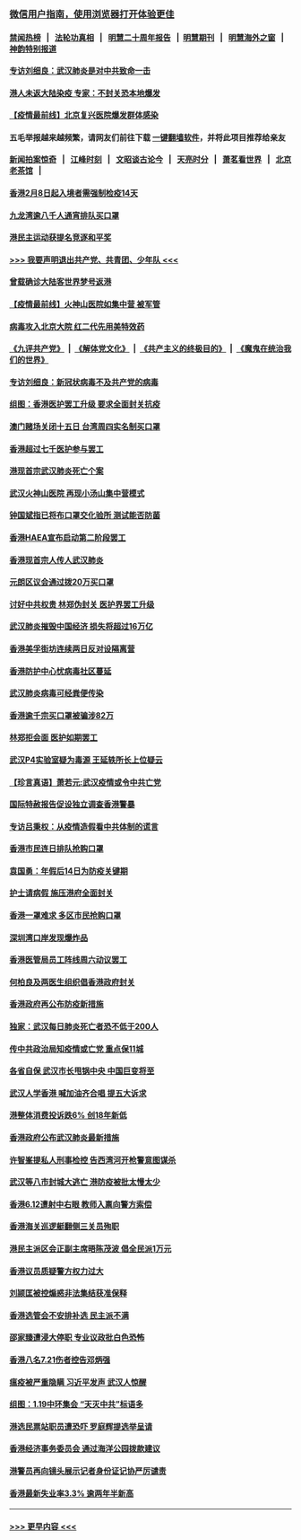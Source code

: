 ### [微信用户指南，使用浏览器打开体验更佳](https://github.com/gfw-breaker/banned-news1/blob/master/indexes/wechat-guide.md?t=0)
#### [禁闻热榜](热点新闻.md?t=0)  &nbsp;&nbsp;|&nbsp;&nbsp; [法轮功真相](https://github.com/gfw-breaker/truth/blob/master/README.md?t=0) &nbsp;&nbsp;|&nbsp;&nbsp; [明慧二十周年报告](https://github.com/gfw-breaker/mh-reports/blob/master/README.md?t=0) &nbsp;&nbsp;|&nbsp;&nbsp;[明慧期刊](https://github.com/gfw-breaker/mh-qikan) &nbsp;&nbsp;|&nbsp;&nbsp; [明慧海外之窗](https://github.com/gfw-breaker/mh-news/blob/master/README.md?t=0) &nbsp;&nbsp;|&nbsp;&nbsp; [神韵特别报道](https://github.com/gfw-breaker/mh-news/blob/master/shenyun.md?t=0)
#### [专访刘细良：武汉肺炎是对中共致命一击](../pages/nsc415/n11849934.md?t=02070755) 
#### [港人未返大陆染疫 专家：不封关恐本地爆发](../pages/nsc415/n11848021.md?t=02070755) 
#### [【疫情最前线】北京复兴医院爆发群体感染](../pages/nsc415/n11847626.md?t=02070755) 
#### 五毛举报越来越频繁，请网友们前往下载 [一键翻墙软件](https://github.com/gfw-breaker/ssr-accounts)，并将此项目推荐给亲友
#### [新闻拍案惊奇](https://github.com/gfw-breaker/banned-news1/blob/master/pages/link4.md) &nbsp;&nbsp;|&nbsp;&nbsp; [江峰时刻](https://github.com/gfw-breaker/banned-news1/blob/master/pages/link4.md) &nbsp;&nbsp;|&nbsp;&nbsp; [文昭谈古论今](https://github.com/gfw-breaker/banned-news1/blob/master/pages/link4.md) &nbsp;&nbsp;|&nbsp;&nbsp; [天亮时分](https://github.com/gfw-breaker/banned-news1/blob/master/pages/link4.md) &nbsp;&nbsp;|&nbsp;&nbsp; [萧茗看世界](https://github.com/gfw-breaker/banned-news1/blob/master/pages/link4.md) &nbsp;&nbsp;|&nbsp;&nbsp; [北京老茶馆](https://github.com/gfw-breaker/banned-news1/blob/master/pages/link4.md) &nbsp;&nbsp;|&nbsp;&nbsp; 
#### [香港2月8日起入境者需强制检疫14天](../pages/nsc415/n11847658.md?t=02070755) 
#### [九龙湾逾八千人通宵排队买口罩](../pages/nsc415/n11847647.md?t=02070755) 
#### [港民主运动获提名竞逐和平奖](../pages/nsc415/n11847633.md?t=02070755) 
#### [>>> 我要声明退出共产党、共青团、少年队 <<<](https://github.com/begood0513/goodnews/blob/master/quit/letter.md) 
#### [曾载确诊大陆客世界梦号返港](../pages/nsc415/n11847608.md?t=02070755) 
#### [【疫情最前线】火神山医院如集中营 被军管](../pages/nsc415/n11847524.md?t=02070755) 
#### [病毒攻入北京大院 红二代先用美特效药](../pages/nsc415/n11847427.md?t=02070755) 
#### [《九评共产党》](https://github.com/begood0513/9ping.md/blob/master/README.md) &nbsp;|&nbsp; [《解体党文化》](../../../../jtdwh.md/blob/master/README.md)  &nbsp;|&nbsp; [《共产主义的终极目的》](../../../../gczydzjmd.md/blob/master/README.md) &nbsp;|&nbsp; [《魔鬼在统治我们的世界》](../../../../mgztzwmdsj.md/blob/master/README.md) 
#### [专访刘细良：新冠状病毒不及共产党的病毒](../pages/nsc415/n11847164.md?t=02070755) 
#### [组图：香港医护罢工升级 要求全面封关抗疫](../pages/nsc415/n11844107.md?t=02070755) 
#### [澳门赌场关闭十五日 台湾周四实名制买口罩](../pages/nsc415/n11845083.md?t=02070755) 
#### [香港超过七千医护参与罢工](../pages/nsc415/n11845051.md?t=02070755) 
#### [港现首宗武汉肺炎死亡个案](../pages/nsc415/n11844998.md?t=02070755) 
#### [武汉火神山医院 再现小汤山集中营模式](../pages/nsc415/n11844763.md?t=02070755) 
#### [钟国斌指已将布口罩交化验所 测试能否防菌](../pages/nsc415/n11842783.md?t=02070755) 
#### [香港HAEA宣布启动第二阶段罢工](../pages/nsc415/n11842723.md?t=02070755) 
#### [香港现首宗人传人武汉肺炎](../pages/nsc415/n11842766.md?t=02070755) 
#### [元朗区议会通过拨20万买口罩](../pages/nsc415/n11842754.md?t=02070755) 
#### [讨好中共权贵 林郑伪封关 医护界罢工升级](../pages/nsc415/n11842359.md?t=02070755) 
#### [武汉肺炎摧毁中国经济 损失将超过16万亿](../pages/nsc415/n11839723.md?t=02070755) 
#### [香港美孚街坊连续两日反对设隔离营](../pages/nsc415/n11839962.md?t=02070755) 
#### [香港防护中心忧病毒社区蔓延](../pages/nsc415/n11839933.md?t=02070755) 
#### [武汉肺炎病毒可经粪便传染](../pages/nsc415/n11839939.md?t=02070755) 
#### [香港逾千宗买口罩被骗涉82万](../pages/nsc415/n11839914.md?t=02070755) 
#### [林郑拒会面 医护如期罢工](../pages/nsc415/n11839892.md?t=02070755) 
#### [武汉P4实验室疑为毒源 王延轶所长上位疑云](../pages/nsc415/n11835543.md?t=02070755) 
#### [【珍言真语】萧若元:武汉疫情或令中共亡党](../pages/nsc415/n11829394.md?t=02070755) 
#### [国际特赦报告促设独立调查香港警暴](../pages/nsc415/n11833845.md?t=02070755) 
#### [专访吕秉权：从疫情造假看中共体制的谎言](../pages/nsc415/n11833813.md?t=02070755) 
#### [香港市民连日排队抢购口罩](../pages/nsc415/n11833794.md?t=02070755) 
#### [袁国勇：年假后14日为防疫关键期](../pages/nsc415/n11831088.md?t=02070755) 
#### [护士请病假 施压港府全面封关](../pages/nsc415/n11831030.md?t=02070755) 
#### [香港一罩难求 多区市民抢购口罩](../pages/nsc415/n11831002.md?t=02070755) 
#### [深圳湾口岸发现爆炸品](../pages/nsc415/n11828802.md?t=02070755) 
#### [香港医管局员工阵线周六动议罢工](../pages/nsc415/n11828762.md?t=02070755) 
#### [何柏良及两医生组织倡香港政府封关](../pages/nsc415/n11828749.md?t=02070755) 
#### [香港政府再公布防疫新措施](../pages/nsc415/n11828716.md?t=02070755) 
#### [独家：武汉每日肺炎死亡者恐不低于200人](../pages/nsc415/n11828240.md?t=02070755) 
#### [传中共政治局知疫情或亡党 重点保11城](../pages/nsc415/n11828145.md?t=02070755) 
#### [各省自保 武汉市长甩锅中央 中国巨变将至](../pages/nsc415/n11828021.md?t=02070755) 
#### [武汉人学香港 喊加油齐合唱 提五大诉求](../pages/nsc415/n11827046.md?t=02070755) 
#### [港整体消费投诉跌6% 创18年新低](../pages/nsc415/n11817280.md?t=02070755) 
#### [香港政府公布武汉肺炎最新措施](../pages/nsc415/n11817152.md?t=02070755) 
#### [许智峯提私人刑事检控 告西湾河开枪警意图谋杀](../pages/nsc415/n11817132.md?t=02070755) 
#### [武汉等八市封城大逃亡 港防疫被批太慢太少](../pages/nsc415/n11817058.md?t=02070755) 
#### [香港6.12遭射中右眼 教师入禀向警方索偿](../pages/nsc415/n11814678.md?t=02070755) 
#### [香港海关巡逻艇翻侧三关员殉职](../pages/nsc415/n11814604.md?t=02070755) 
#### [港民主派区会正副主席晤陈茂波 倡全民派1万元](../pages/nsc415/n11814582.md?t=02070755) 
#### [香港议员质疑警方权力过大](../pages/nsc415/n11814560.md?t=02070755) 
#### [刘颕匡被控煽惑非法集结获准保释](../pages/nsc415/n11811727.md?t=02070755) 
#### [香港选管会不安排补选 民主派不满](../pages/nsc415/n11811691.md?t=02070755) 
#### [邵家臻遭浸大停职 专业议政批白色恐怖](../pages/nsc415/n11811670.md?t=02070755) 
#### [香港八名7.21伤者控告邓炳强](../pages/nsc415/n11811623.md?t=02070755) 
#### [瘟疫被严重隐瞒 习近平发声 武汉人惊醒](../pages/nsc415/n11811186.md?t=02070755) 
#### [组图：1.19中环集会 “天灭中共”标语多](../pages/nsc415/n11809514.md?t=02070755) 
#### [港选民票站职员遭恐吓 罗庭辉提选举呈请](../pages/nsc415/n11808914.md?t=02070755) 
#### [香港经济事务委员会 通过海洋公园拨款建议](../pages/nsc415/n11808906.md?t=02070755) 
#### [港警员再向镜头展示记者身份证记协严厉谴责](../pages/nsc415/n11808888.md?t=02070755) 
#### [香港最新失业率3.3% 逾两年半新高](../pages/nsc415/n11808887.md?t=02070755) 

----
#### [ >>> 更早内容 <<< ](../indexes/nsc415-earlier.md)
